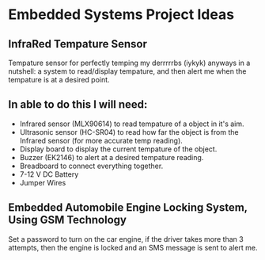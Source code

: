 Embedded Systems Project Ideas
===


InfraRed Tempature Sensor
---
Tempature sensor for perfectly temping my derrrrrbs (iykyk) anyways in a nutshell: a system to read/display tempature, and then alert me when the tempature is at a desired point. 

In able to do this I will need:
---
* Infrared sensor (MLX90614) to read tempature of a object in it's aim.
* Ultrasonic sensor (HC-SR04) to read how far the object is from the Infrared sensor (for more accurate temp reading).
* Display board to display the current tempature of the object.
* Buzzer (EK2146) to alert at a desired tempature reading.
* Breadboard to connect everything together.
* 7-12 V DC Battery
* Jumper Wires






Embedded Automobile Engine Locking System, Using GSM Technology 
---
Set a password to turn on the car engine, if the driver takes more than 3 attempts, then
the engine is locked and an SMS message is sent to alert me.


